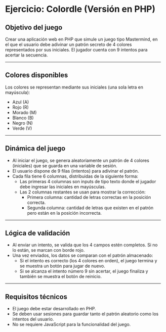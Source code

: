 # Ejercicio: Colordle (Versión en PHP)

## Objetivo del juego

Crear una aplicación web en PHP que simule un juego tipo Mastermind, en el que el usuario debe adivinar un patrón secreto de 4 colores representados por sus iniciales. El jugador cuenta con 9 intentos para acertar la secuencia.

---

## Colores disponibles

Los colores se representan mediante sus iniciales (una sola letra en mayúscula):

- Azul (A)  
- Rojo (R)  
- Morado (M)  
- Blanco (B)  
- Negro (N)  
- Verde (V)

---

## Dinámica del juego

- Al iniciar el juego, se genera aleatoriamente un patrón de 4 colores (iniciales) que se guarda en una variable de sesión.
- El usuario dispone de 9 filas (intentos) para adivinar el patrón.
- Cada fila tiene 6 columnas, distribuidas de la siguiente forma:
  - Las primeras 4 columnas son inputs de tipo texto donde el jugador debe ingresar las iniciales en mayúsculas.
  - Las 2 columnas restantes se usan para mostrar la corrección:
    - Primera columna: cantidad de letras correctas en la posición correcta.
    - Segunda columna: cantidad de letras que existen en el patrón pero están en la posición incorrecta.

---

## Lógica de validación

- Al enviar un intento, se valida que los 4 campos estén completos. Si no lo están, se marcan con borde rojo.
- Una vez enviados, los datos se comparan con el patrón almacenado:
  - Si el intento es correcto (los 4 colores en orden), el juego termina y se muestra un botón para jugar de nuevo.
  - Si se alcanza el intento número 9 sin acertar, el juego finaliza y también se muestra el botón de reinicio.

---

## Requisitos técnicos

- El juego debe estar desarrollado en PHP.
- Se deben usar sesiones para guardar tanto el patrón aleatorio como los intentos del usuario.
- No se requiere JavaScript para la funcionalidad del juego.